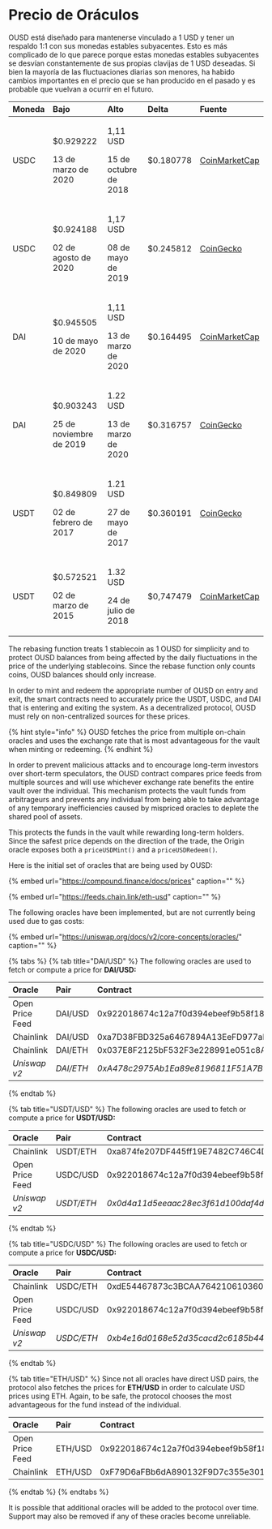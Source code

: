 # Precio de Oráculos

OUSD está diseñado para mantenerse vinculado a 1 USD y tener un respaldo 1:1 con sus monedas estables subyacentes. Esto es más complicado de lo que parece porque estas monedas estables subyacentes se desvían constantemente de sus propias clavijas de 1 USD deseadas. Si bien la mayoría de las fluctuaciones diarias son menores, ha habido cambios importantes en el precio que se han producido en el pasado y es probable que vuelvan a ocurrir en el futuro.

<table>
  <thead>
    <tr>
      <th style="text-align:left">Moneda</th>
      <th style="text-align:left"><b>Bajo</b>
      </th>
      <th style="text-align:left"><b>Alto</b>
      </th>
      <th style="text-align:left"><b>Delta</b>
      </th>
      <th style="text-align:left"><b>Fuente</b>
      </th>
    </tr>
  </thead>
  <tbody>
    <tr>
      <td style="text-align:left">USDC</td>
      <td style="text-align:left">
        <p>$0.929222</p>
        <p>13 de marzo de 2020</p>
      </td>
      <td style="text-align:left">
        <p>1,11 USD</p>
        <p>15 de octubre de 2018</p>
      </td>
      <td style="text-align:left">$0.180778</td>
      <td style="text-align:left"><a href="https://coinmarketcap.com/currencies/usd-coin/">CoinMarketCap</a>
      </td>
    </tr>
    <tr>
      <td style="text-align:left">USDC</td>
      <td style="text-align:left">
        <p>$0.924188</p>
        <p>02 de agosto de 2020</p>
      </td>
      <td style="text-align:left">
        <p>1,17 USD</p>
        <p>08 de mayo de 2019</p>
      </td>
      <td style="text-align:left">$0.245812</td>
      <td style="text-align:left"><a href="https://www.coingecko.com/en/coins/usd-coin">CoinGecko</a>
      </td>
    </tr>
    <tr>
      <td style="text-align:left">DAI</td>
      <td style="text-align:left">
        <p>$0.945505</p>
        <p>10 de mayo de 2020</p>
      </td>
      <td style="text-align:left">
        <p>1,11 USD</p>
        <p>13 de marzo de 2020</p>
      </td>
      <td style="text-align:left">$0.164495</td>
      <td style="text-align:left"><a href="https://coinmarketcap.com/currencies/multi-collateral-dai/">CoinMarketCap</a>
      </td>
    </tr>
    <tr>
      <td style="text-align:left">DAI</td>
      <td style="text-align:left">
        <p>$0.903243</p>
        <p>25 de noviembre de 2019</p>
      </td>
      <td style="text-align:left">
        <p>1.22 USD</p>
        <p>13 de marzo de 2020</p>
      </td>
      <td style="text-align:left">$0.316757</td>
      <td style="text-align:left"><a href="https://www.coingecko.com/en/coins/dai">CoinGecko</a>
      </td>
    </tr>
    <tr>
      <td style="text-align:left">USDT</td>
      <td style="text-align:left">
        <p>$0.849809</p>
        <p>02 de febrero de 2017</p>
      </td>
      <td style="text-align:left">
        <p>1.21 USD</p>
        <p>27 de mayo de 2017</p>
      </td>
      <td style="text-align:left">$0.360191</td>
      <td style="text-align:left"><a href="https://www.coingecko.com/en/coins/tether">CoinGecko</a>
      </td>
    </tr>
    <tr>
      <td style="text-align:left">USDT</td>
      <td style="text-align:left">
        <p>$0.572521</p>
        <p>02 de marzo de 2015</p>
      </td>
      <td style="text-align:left">
        <p>1.32 USD</p>
        <p>24 de julio de 2018</p>
      </td>
      <td style="text-align:left">$0,747479</td>
      <td style="text-align:left"><a href="https://coinmarketcap.com/currencies/tether/">CoinMarketCap</a>
      </td>
    </tr>
  </tbody>
</table>

The rebasing function treats 1 stablecoin as 1 OUSD for simplicity and to protect OUSD balances from being affected by the daily fluctuations in the price of the underlying stablecoins. Since the rebase function only counts coins, OUSD balances should only increase.

In order to mint and redeem the appropriate number of OUSD on entry and exit, the smart contracts need to accurately price the USDT, USDC, and DAI that is entering and exiting the system. As a decentralized protocol, OUSD must rely on non-centralized sources for these prices.

{% hint style="info" %}
OUSD fetches the price from multiple on-chain oracles and uses the exchange rate that is most advantageous for the vault when minting or redeeming.
{% endhint %}

In order to prevent malicious attacks and to encourage long-term investors over short-term speculators, the OUSD contract compares price feeds from multiple sources and will use whichever exchange rate benefits the entire vault over the individual. This mechanism protects the vault funds from arbitrageurs and prevents any individual from being able to take advantage of any temporary inefficiencies caused by mispriced oracles to deplete the shared pool of assets.

This protects the funds in the vault while rewarding long-term holders. Since the safest price depends on the direction of the trade, the Origin oracle exposes both a `priceUSDMint()` and a `priceUSDRedeem()`.

Here is the initial set of oracles that are being used by OUSD:

{% embed url="https://compound.finance/docs/prices" caption="" %}

{% embed url="https://feeds.chain.link/eth-usd" caption="" %}

The following oracles have been implemented, but are not currently being used due to gas costs:

{% embed url="https://uniswap.org/docs/v2/core-concepts/oracles/" caption="" %}

{% tabs %}
{% tab title="DAI/USD" %}
The following oracles are used to fetch or compute a price for **DAI/USD:**

| Oracle          | Pair      | Contract                                     |
|:--------------- |:--------- |:-------------------------------------------- |
| Open Price Feed | DAI/USD   | 0x922018674c12a7f0d394ebeef9b58f186cde13c1   |
| Chainlink       | DAI/USD   | 0xa7D38FBD325a6467894A13EeFD977aFE558bC1f0   |
| Chainlink       | DAI/ETH   | 0x037E8F2125bF532F3e228991e051c8A7253B642c   |
| _Uniswap v2_    | _DAI/ETH_ | _0xA478c2975Ab1Ea89e8196811F51A7B7Ade33eB11_ |
{% endtab %}

{% tab title="USDT/USD" %}
The following oracles are used to fetch or compute a price for **USDT/USD:**

| O**racle**      | Pair       | Contract                                     |
|:--------------- |:---------- |:-------------------------------------------- |
| Chainlink       | USDT/ETH   | 0xa874fe207DF445ff19E7482C746C4D3fD0CB9AcE   |
| Open Price Feed | USDC/USD   | 0x922018674c12a7f0d394ebeef9b58f186cde13c1   |
| _Uniswap v2_    | _USDT/ETH_ | _0x0d4a11d5eeaac28ec3f61d100daf4d40471f1852_ |
{% endtab %}

{% tab title="USDC/USD" %}
The following oracles are used to fetch or compute a price for **USDC/USD:**

| O**racle**      | Pair       | Contract                                     |
|:--------------- |:---------- |:-------------------------------------------- |
| Chainlink       | USDC/ETH   | 0xdE54467873c3BCAA76421061036053e371721708   |
| Open Price Feed | USDC/USD   | 0x922018674c12a7f0d394ebeef9b58f186cde13c1   |
| _Uniswap v2_    | _USDC/ETH_ | _0xb4e16d0168e52d35cacd2c6185b44281ec28c9dc_ |
{% endtab %}

{% tab title="ETH/USD" %}
Since not all oracles have direct USD pairs, the protocol also fetches the prices for **ETH/USD** in order to calculate USD prices using ETH. Again, to be safe, the protocol chooses the most advantageous for the fund instead of the individual.

| Oracle          | Pair    | Contract                                   |
|:--------------- |:------- |:------------------------------------------ |
| Open Price Feed | ETH/USD | 0x922018674c12a7f0d394ebeef9b58f186cde13c1 |
| Chainlink       | ETH/USD | 0xF79D6aFBb6dA890132F9D7c355e3015f15F3406F |
{% endtab %}
{% endtabs %}

It is possible that additional oracles will be added to the protocol over time. Support may also be removed if any of these oracles become unreliable.

